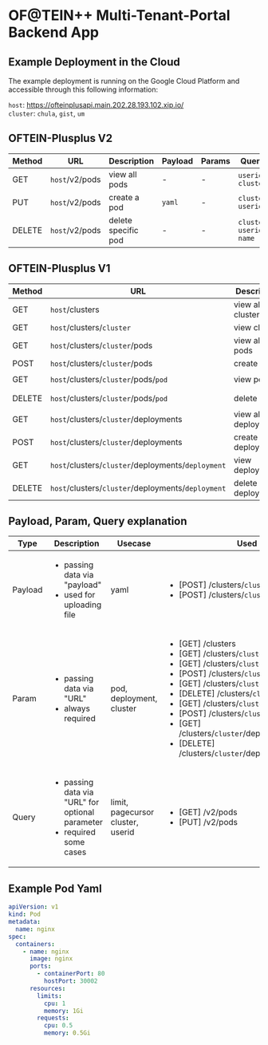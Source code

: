 # OF@TEIN++ Multi-Tenant-Portal Backend App

## Example Deployment in the Cloud

The example deployment is running on the Google Cloud Platform and accessible 
through this following information:

`host`: https://ofteinplusapi.main.202.28.193.102.xip.io/ <br>
`cluster`: `chula`, `gist`, `um`

## OFTEIN-Plusplus V2

Method | URL | Description | Payload | Params | Query | Example
--- | --- | --- | --- | --- | --- | ---
GET | `host`/v2/pods | view all pods | - | - | `userid`<br>`cluster` | [/v2/pods?userid=2&cluster=chula](https://ofteinplusapi.main.202.28.193.102.xip.io/v2/pods?userid=2&cluster=chula)
PUT | `host`/v2/pods | create a pod | `yaml` | - | `cluster`<br>`userid` | [Postman](https://www.getpostman.com/collections/5772c6fec899640b516f)
DELETE | `host`/v2/pods | delete specific pod | - | - | `cluster`<br>`userid`<br>`name` | [Postman](https://www.getpostman.com/collections/5772c6fec899640b516f)


## OFTEIN-Plusplus V1

Method | URL | Description | Payload | Params | Example
--- | --- | --- | --- | --- | ---
GET | `host`/clusters | view all clusters | - | - | [/clusters](https://ofteinplusapi.main.202.28.193.102.xip.io/clusters)
GET | `host`/clusters/`cluster` | view cluster | - | `cluster` | [/clusters/`chula`](https://ofteinplusapi.main.202.28.193.102.xip.io/clusters/k3os1)
GET | `host`/clusters/`cluster`/pods | view all pods | - | `cluster` | [/clusters/`chula`/pods](https://ofteinplusapi.main.202.28.193.102.xip.io/clusters/k3os1/pods)
POST | `host`/clusters/`cluster`/pods | create a pod | `yaml` | `cluster` | [Postman](https://www.getpostman.com/collections/5772c6fec899640b516f)
GET | `host`/clusters/`cluster`/pods/`pod` | view pod | - | `cluster`<br>`pod` | [/clusters/`chula`/pods/`nginx-test`](https://ofteinplusapi.main.202.28.193.102.xip.io/clusters/chula/pods/nginx-test)
DELETE | `host`/clusters/`cluster`/pods/`pod` | delete pod | - | `cluster`<br>`pod` | [Postman](https://www.getpostman.com/collections/5772c6fec899640b516f)
GET | `host`/clusters/`cluster`/deployments | view all deployments | - | `cluster` | [/clusters/`chula`/deployments](https://ofteinplusapi.main.202.28.193.102.xip.io/clusters/chula/deployments)
POST | `host`/clusters/`cluster`/deployments | create a deployment | `yaml` | `cluster` | [Postman](https://www.getpostman.com/collections/5772c6fec899640b516f)
GET | `host`/clusters/`cluster`/deployments/`deployment` | view deployment | - | `cluster`<br>`deployment` | [/clusters/`chula`/deployments/`nginx-deployment`](https://ofteinplusapi.main.202.28.193.102.xip.io/clusters/chula/deployments/nginx-deployments)
DELETE | `host`/clusters/`cluster`/deployments/`deployment` | delete deployment | - | `cluster`<br>`deployment` | [Postman](https://www.getpostman.com/collections/5772c6fec899640b516f)

## Payload, Param, Query explanation
Type | Description | Usecase | Used in
--- | --- | --- | ---
Payload | <ul><li>passing data via "payload"</li><li>used for uploading file</li></ul> | yaml | <ul><li>[POST] /clusters/`cluster`/pods</li><li>[POST] /clusters/`cluster`/deployments</li></ul>
Param | <ul><li>passing data via "URL"</li><li>always required | pod, deployment, cluster</li></ul> | <ul><li>[GET] /clusters </li><li>[GET] /clusters/`cluster`</li><li>[GET] /clusters/`cluster`/pods</li><li>[POST] /clusters/`cluster`/pods</li><li>[GET] /clusters/`cluster`/pods/`pod`</li><li>[DELETE] /clusters/`cluster`/pods/`pod`</li><li>[GET] /clusters/`cluster`/deployments</li><li>[POST] /clusters/`cluster`/deployments</li><li>[GET] /clusters/`cluster`/deployments/`deployment`</li><li>[DELETE] /clusters/`cluster`/deployments/`deployment`</li></ul>
Query | <ul><li>passing data via "URL" for optional parameter</li><li>required some cases</li></ul> | limit, pagecursor <br> cluster, userid| <ul><li>[GET] /v2/pods </li><li>[PUT] /v2/pods </li></ul>

## Example Pod Yaml 
```yaml
apiVersion: v1
kind: Pod
metadata:
  name: nginx
spec:
  containers:
    - name: nginx
      image: nginx
      ports:
        - containerPort: 80
          hostPort: 30002
      resources:
        limits:
          cpu: 1
          memory: 1Gi
        requests:
          cpu: 0.5
          memory: 0.5Gi
```
